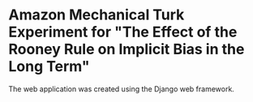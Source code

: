 # Amazon Mechanical Turk Experiment for "The Effect of the Rooney Rule on Implicit Bias in the Long Term"

The web application was created using the Django web framework. 
